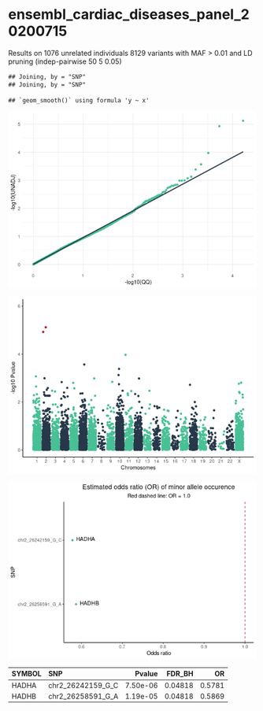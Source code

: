 ensembl\_cardiac\_diseases\_panel\_20200715
================

Results on 1076 unrelated individuals 8129 variants with MAF &gt; 0.01
and LD pruning (indep-pairwise 50 5 0.05)

    ## Joining, by = "SNP"
    ## Joining, by = "SNP"

    ## `geom_smooth()` using formula 'y ~ x'

![](logistic_gwas_files/figure-gfm/loading_data-1.png)<!-- -->

![](logistic_gwas_files/figure-gfm/q_manhattan_plot-1.png)<!-- -->

![](logistic_gwas_files/figure-gfm/OR%20plot-1.png)<!-- -->

| SYMBOL | SNP                  |   Pvalue | FDR\_BH |     OR |
|:-------|:---------------------|---------:|--------:|-------:|
| HADHA  | chr2\_26242159\_G\_C | 7.50e-06 | 0.04818 | 0.5781 |
| HADHB  | chr2\_26258591\_G\_A | 1.19e-05 | 0.04818 | 0.5869 |
